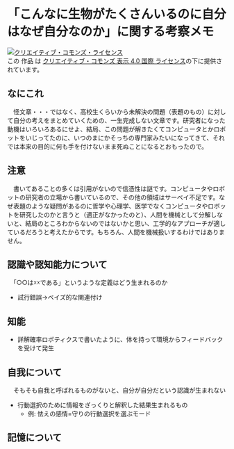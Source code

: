# 「こんなに生物がたくさんいるのに自分はなぜ自分なのか」に関する考察メモ

<a rel="license" href="http://creativecommons.org/licenses/by/4.0/"><img alt="クリエイティブ・コモンズ・ライセンス" style="border-width:0" src="https://i.creativecommons.org/l/by/4.0/88x31.png" /></a><br />この 作品 は <a rel="license" href="http://creativecommons.org/licenses/by/4.0/">クリエイティブ・コモンズ 表示 4.0 国際 ライセンス</a>の下に提供されています。

## なにこれ

　怪文章・・・ではなく、高校生くらいから未解決の問題（表題のもの）に対して自分の考えをまとめていくための、一生完成しない文章です。研究者になった動機はいろいろあるにせよ、結局、この問題が解きたくてコンピュータとかロボットをいじってたのに、いつのまにかそっちの専門家みたいになってきて、それでは本来の目的に何も手を付けないまま死ぬことになるとおもったので。

## 注意

　書いてあることの多くは引用がないので信憑性は謎です。コンピュータやロボットの研究者の立場から書いているので、その他の領域はサーベイ不足です。なぜ表題のような疑問があるのに哲学や心理学、医学でなくコンピュータやロボットを研究したのかと言うと（適正がなかったのと）、人間を機械として分解しないと、結局のところわからないのではないかと思い、工学的なアプローチが適しているだろうと考えたからです。もちろん、人間を機械扱いするわけではありません。

## 認識や認知能力について

　「○○は☓☓である」というような定義はどう生まれるのか

* 試行錯誤→ベイズ的な関連付け

## 知能

* 詳解確率ロボティクスで書いたように、体を持って環境からフィードバックを受けて発生

## 自我について

　そもそも自我と呼ばれるものがないと、自分が自分だという認識が生まれない

* 行動選択のために情報をざっくりと解釈した結果生まれるもの
    * 例: 怯えの感情=守りの行動選択を選ぶモード

## 記憶について

